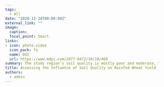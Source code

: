 ```yaml
---
tags:
  - All
date: "2020-12-24T00:00:00Z"
external_link: ""
image:
  caption: 
  focal_point: Smart
links:
- icon: photo-video
  icon_pack: fa
  name: DOI
  url: https://www.mdpi.com/2077-0472/10/10/469
summary: The study region’s soil quality is mostly poor and moderate, therefore, more attempts should be made to apply organic inputs like farm yard manure, compost or green manure and potassium fertilizer in rainfed wheat fields. Generally, the soils of the Inceptisol order exhibited greater soil quality and rainfed wheat yield than soils of the Entisol order. 
title: Assessing the Influence of Soil Quality on Rainfed Wheat Yield
authors: 
  - admin
---
```

